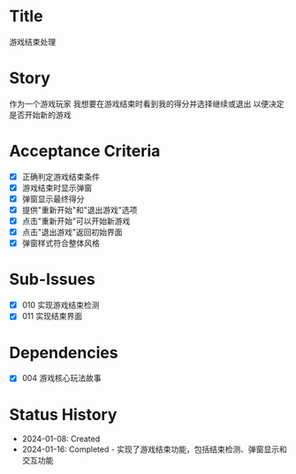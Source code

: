 # Title
游戏结束处理

# Story
作为一个游戏玩家
我想要在游戏结束时看到我的得分并选择继续或退出
以便决定是否开始新的游戏

# Acceptance Criteria
- [x] 正确判定游戏结束条件
- [x] 游戏结束时显示弹窗
- [x] 弹窗显示最终得分
- [x] 提供"重新开始"和"退出游戏"选项
- [x] 点击"重新开始"可以开始新游戏
- [x] 点击"退出游戏"返回初始界面
- [x] 弹窗样式符合整体风格

# Sub-Issues
- [x] 010 实现游戏结束检测
- [x] 011 实现结束界面

# Dependencies
- [x] 004 游戏核心玩法故事

# Status History
- 2024-01-08: Created
- 2024-01-16: Completed - 实现了游戏结束功能，包括结束检测、弹窗显示和交互功能
